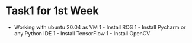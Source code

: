 # Task1 for 1st Week
* Working with ubuntu 20.04 as VM
1 - Install ROS
1 - Install Pycharm or any Python IDE
1 - Install TensorFlow
1 - Install OpenCV
